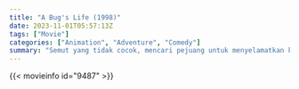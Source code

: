 ```yaml
---
title: "A Bug's Life (1998)"
date: 2023-11-01T05:57:13Z
tags: ["Movie"]
categories: ["Animation", "Adventure", "Comedy"]
summary: "Semut yang tidak cocok, mencari pejuang untuk menyelamatkan koloninya dari belalang yang rakus, ia merekrut sekelompok serangga yang ternyata adalah rombongan sirkus yang tidak kompeten."
---
```


<mux-player stream-type="on-demand"
src="https://kp3d-my.sharepoint.com/personal/ryoo_kp3d_onmicrosoft_com/_layouts/15/download.aspx?share=EZ49sBnfxdhFpJj1uBqRORIBz8UaAVR5vvU-xDEoIBcaYQ" prefer-playback="mse" controls>

</mux-player>


{{< movieinfo id="9487" >}}

<script src="https://cdn.jsdelivr.net/npm/@mux/mux-player"></script>

 <script type="application/ld+json ">
{
"@context": "https://schema.org/",
"@type": "VideoObject",
"name": "A Bug's Life",
"contentUrl": "https://stream.mux.com/01oYhHw8AX267uTvVMtNoEwv9xyJSp721bcwrs28UAOw.m3u8",
"thumbnailUrl": "https://www.themoviedb.org/t/p/original/u8dBmYvzXTQ1wGhmSC3Bhz778gh.jpg?width=314&fit_mode=preserve&time=25",
"uploadDate": "2023-11-01T05:57:13Z",
}

</script>